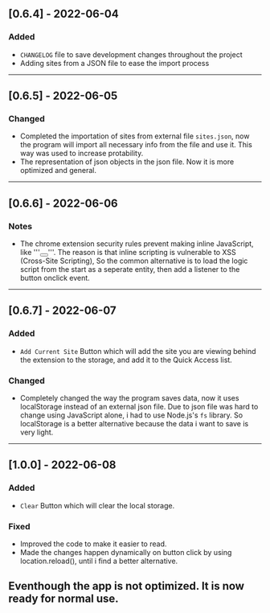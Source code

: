 ## [0.6.4] - 2022-06-04


### Added
- `CHANGELOG` file to save development changes throughout the project
- Adding sites from a JSON file to ease the import process

---

## [0.6.5] - 2022-06-05


### Changed
- Completed the importation of sites from external file `sites.json`, now the program will import all necessary info from the file and use it. This way was used to increase protability.
- The representation of json objects in the json file. Now it is more optimized and general.
---

## [0.6.6] - 2022-06-06


### Notes
- The chrome extension security rules prevent making inline JavaScript, like '''<button onclick="test.js"></button>'''.
The reason is that inline scripting is vulnerable to XSS (Cross-Site Scripting), So the common alternative is to load the logic script from the start as a seperate entity, then add a listener to the button onclick event.
---

## [0.6.7] - 2022-06-07


### Added
- `Add Current Site` Button which will add the site you are viewing behind the extension to the storage, and add it to the Quick Access list.

### Changed
- Completely changed the way the program saves data, now it uses localStorage instead of an external json file. Due to json file was hard to change using JavaScript alone, i had to use Node.js's ```fs``` library. So localStorage is a better alternative because the data i want to save is very light.
---

## [1.0.0] - 2022-06-08


### Added
- `Clear` Button which will clear the local storage.

### Fixed
- Improved the code to make it easier to read.
- Made the changes happen dynamically on button click by using location.reload(), until i find a better alternative.

Eventhough the app is not optimized. It is now ready for normal use.
---

